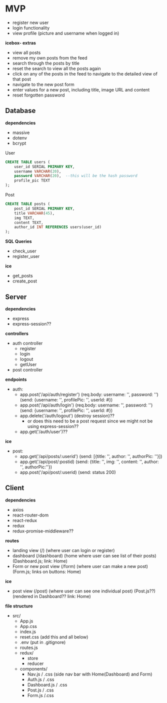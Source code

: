 # MVP
- register new user
- login functionality
- view profile (picture and username when logged in)


**icebox- extras** 
- view all posts
- remove my own posts from the feed
- search through the posts by title
- reset the search to view all the posts again
- click on any of the posts in the feed to navigate to the detailed view of that post
- navigate to the new post form
- enter values for a new post, including title, image URL and content
- reset forgotten password
 
## Database
**dependencies**
- massive
- dotenv
- bcrypt

User 
```SQL
CREATE TABLE users (
    user_id SERIAL PRIMARY KEY,
    username VARCHAR(20),
    password VARCHAR(20),  --this will be the hash password
    profile_pic TEXT
);
```
Post
```SQL
CREATE TABLE posts (
    post_id SERIAL PRIMARY KEY,
    title VARCHAR(45),
    img TEXT,
    content TEXT, 
    author_id INT REFERENCES users(user_id)
);
```
**SQL Queries**
- check_user
- register_user

**ice**
- get_posts
- create_post


## Server
**dependencies**
- express
- express-session??

**controllers**
- auth controller
    - register
    - login
    - logout
    - getUser
- post controller

**endpoints**
- auth:
    - app.post('/api/auth/register') (req.body: username: '', password: '') (send: {username: '', profilePic: '', userId: #})
    - app.post('/api/auth/login') (req.body: username: '', password: '') (send: {username: '', profilePic: '', userId: #})
    - app.delete('/auth/logout')  (destroy session)?? 
        - or does this need to be a post request since we might not be using express-session?? 
    - app.get('/auth/user')??  

**ice**
- post: 
    - app.get('/api/posts/:userid') (send: [{title: '', author: '', authorPic: ''}])
    - app.get('/api/post/:postid) (send: {title: '', img: '', content: '', author: '', authorPic:''})
    - app.post('/api/post/:userid) (send: status 200)

## Client
**dependencies**
- axios
- react-router-dom
- react-redux
- redux
- redux-promise-middleware??

**routes**
- landing view (/)  (where user can login or register)
- dashboard (/dashboard)   (home where user can see list of their posts)  (Dashboard.js; link: Home)
- Form or new post view (/form) (where user can make a new post) (Form.js; links on buttons: Home)

**ice**
- post view (/post) (where user can see one individual post) (Post.js??) (rendered in Dashboard?? link: Home)

**file structure**
- src/
    - App.js
    - App.css
    - index.js
    - reset.css (add this and all below)
    - .env (put in .gitignore)
    - routes.js
    - redux/ 
        - store
        - reducer
    - components/
        - Nav.js / .css (side nav bar with Home(Dashboard) and Form)
        - Auth.js / .css
        - Dashboard.js / .css
        - Post.js / .css
        - Form.js /.css
        